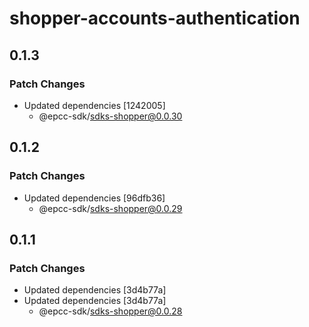 # shopper-accounts-authentication

## 0.1.3

### Patch Changes

- Updated dependencies [1242005]
  - @epcc-sdk/sdks-shopper@0.0.30

## 0.1.2

### Patch Changes

- Updated dependencies [96dfb36]
  - @epcc-sdk/sdks-shopper@0.0.29

## 0.1.1

### Patch Changes

- Updated dependencies [3d4b77a]
- Updated dependencies [3d4b77a]
  - @epcc-sdk/sdks-shopper@0.0.28
